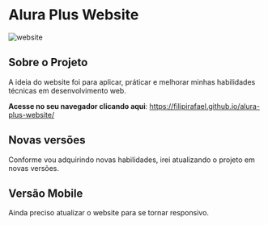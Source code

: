 # Alura Plus Website
<div style="display: inline-block">
    <img src="./assets/images/screenshot.png" alt="website">
</div>

## Sobre o Projeto
A ideia do website foi para aplicar, práticar e melhorar minhas habilidades técnicas em desenvolvimento web. 

**Acesse no seu navegador clicando aqui**: https://filipirafael.github.io/alura-plus-website/

## Novas versões
Conforme vou adquirindo novas habilidades, irei atualizando o projeto em novas versões. 

## Versão Mobile
Ainda preciso atualizar o website para se tornar responsivo. 
